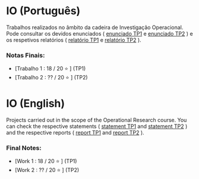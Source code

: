 # IO (Português)
Trabalhos realizados no âmbito da cadeira de Investigação Operacional. Pode consultar os devidos enunciados ( [enunciado TP1](TP1/enunciado_fase_1.pdf) e [enunciado TP2](TP2/enunciado_fase_2.pdf) ) e os respetivos relatórios ( [relatório TP1](TP1/relatório_fase_1.pdf) e [relatório TP2](TP2/relatorio_fase_2.pdf) ).

### Notas Finais:
* [Trabalho 1 :  18 / 20 ⭐️ ] (TP1)
* [Trabalho 2 :  ?? / 20 ⭐️ ] (TP2)

# IO (English)
Projects carried out in the scope of the Operational Research course. You can check the respective statements ( [statement TP1](TP1/enunciado_fase_1.pdf) and [statement TP2](TP2/enunciado_fase_2.pdf) ) and the respective reports ( [report TP1](TP1/relatório_fase_1.pdf) and [report TP2](TP2/relatorio_fase_2.pdf) ).

### Final Notes:
* [Work 1 :  18 / 20 ⭐️ ] (TP1)
* [Work 2 :  ?? / 20 ⭐️ ] (TP2)